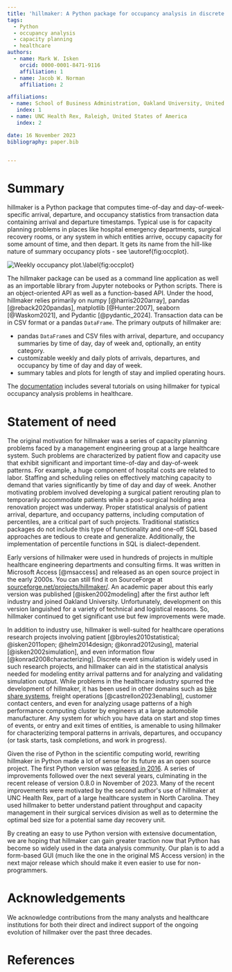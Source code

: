 ```yaml
---
title: 'hillmaker: A Python package for occupancy analysis in discrete entity flow systems'
tags:
  - Python
  - occupancy analysis
  - capacity planning
  - healthcare
authors:
  - name: Mark W. Isken
    orcid: 0000-0001-8471-9116
    affiliation: 1
  - name: Jacob W. Norman
    affiliation: 2

affiliations:
 - name: School of Business Administration, Oakland University, United States of America
   index: 1
 - name: UNC Health Rex, Raleigh, United States of America
   index: 2

date: 16 November 2023
bibliography: paper.bib


---
```


# Summary

hillmaker is a Python package that computes time-of-day and day-of-week-specific arrival, departure, and
occupancy statistics from 
transaction data containing arrival and departure timestamps. Typical use is for capacity planning problems in 
places like hospital emergency departments, surgical recovery rooms, or any system in which entities arrive, 
occupy capacity for some amount of time, and then depart. It gets its name from the hill-like nature of 
summary occupancy plots - see \autoref{fig:occplot}.

![Weekly occupancy plot.\label{fig:occplot}](example1_occupancy_week.png)

The hillmaker package can be used as a command line application as well as an importable library from Jupyter notebooks
or Python scripts. There is an object-oriented API
as well as a function-based API. Under the hood, hillmaker relies primarily on numpy [@harris2020array], pandas [@reback2020pandas],
matplotlib [@Hunter:2007], seaborn [@Waskom2021], and Pydantic [@pydantic_2024].
Transaction data can be in CSV format or a pandas `DataFrame`. The primary outputs of hillmaker are:

- pandas `DataFrame`s and CSV files with arrival, departure, and occupancy summaries by time of day, day of week and, optionally, an entity category.
- customizable weekly and daily plots of arrivals, departures, and occupancy by time of day and day of week.
- summary tables and plots for length of stay and implied operating hours.

The [documentation](https://hillmaker.readthedocs.io/en/latest/intro.html) includes several tutorials on using hillmaker for typical occupancy analysis problems in healthcare.

# Statement of need

The original motivation for hillmaker was a series of capacity planning problems faced by a management 
engineering group at a large healthcare system. Such
problems are characterized by patient flow and capacity
use that exhibit significant and important time-of-day and day-of-week patterns. For example, a huge component of hospital costs
are related to labor. Staffing and scheduling relies on effectively matching capacity to demand that varies significantly by time of day and day of week. Another motivating problem
involved developing a surgical patient rerouting plan to temporarily accommodate patients while a post-surgical holding area
renovation project was underway.  Proper statistical
analysis of patient arrival, departure, and occupancy patterns, including computation of percentiles, are a critical part of such projects. Traditional
statistics packages do not include this type of functionality and one-off SQL based approaches are tedious to create
and generalize. Additionally, the implementation of percentile functions in SQL is dialect-dependent.

Early versions of hillmaker were used in hundreds of projects in multiple healthcare engineering departments and consulting firms. It
was written in Microsoft Access [@msaccess] and released as an open source project in the early 2000s. You can still find it
on SourceForge at [sourceforge.net/projects/hillmaker/](https://sourceforge.net/projects/hillmaker/). An
academic paper about this early version was published [@isken2002modeling] after the first author left industry
and joined Oakland University. Unfortunately, development on this version languished for a variety of
technical and logistical reasons. So, hillmaker continued to get significant use but few improvements were made.

In addition to industry use, hillmaker is well-suited for healthcare operations research projects involving patient
[@broyles2010statistical; @isken2011open; @helm2014design; @konrad2012using], material [@isken2002simulation],
and even information flow [@konrad2008characterizing]. Discrete event
simulation is widely used in such research projects, and hillmaker can aid in the statistical analysis needed for modeling
entity arrival patterns and for analyzing and validating simulation output. While problems in the healthcare industry spurred 
the development of hillmaker, it has been used in other domains such as 
[bike share systems](https://bitsofanalytics.org/posts/basic-usage-cycleshare/basic_usage_cycleshare),
freight operations [@castrellon2023enabling], customer contact centers, and even for analyzing usage patterns of a high performance computing cluster by engineers at a large automobile manufacturer. 
Any system for which you have data on start and stop times of events, or entry and exit times of entities, is 
amenable to using hillmaker for characterizing temporal patterns in arrivals, departures, and occupancy (or task starts, task completions, and work in progress).

Given the rise of Python
in the scientific computing world, rewriting hillmaker in Python made a lot of sense for its future as an open source
project. The first Python version was [released in 2016](https://bitsofanalytics.org/posts/hillmaker-python-released/hillmaker_python_released). A series of
improvements followed over the next several years, culminating in the recent release of version 0.8.0 in November
of 2023. Many of the recent improvements were motivated by the second author's use of hillmaker at 
UNC Health Rex, part of a large healthcare system in North Carolina. They used hillmaker to better understand patient throughput and capacity management in their surgical services division as
well as to determine the optimal bed size for a potential same day recovery unit.

By creating an easy to use Python version with extensive documentation, we are hoping that hillmaker can gain 
greater traction now that Python has become so widely used in the data analysis community.
Our plan is to add a form-based GUI (much like the one in the original MS Access version) in the next major
release which should make it even easier to use for non-programmers.

# Acknowledgements

We acknowledge contributions from the many analysts and healthcare institutions for both their direct and
indirect support of the ongoing evolution of hillmaker over the past three decades.  

# References
